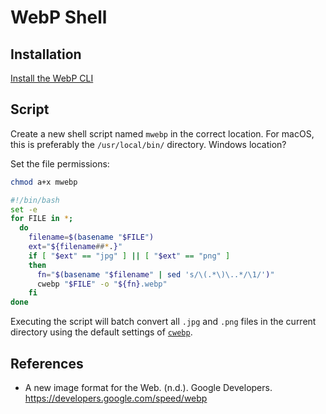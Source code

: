 # WebP Shell

## Installation

[Install the WebP CLI](https://developers.google.com/speed/webp/docs/precompiled)

## Script

Create a new shell script named `mwebp` in the correct location. For macOS, this is preferably the `/usr/local/bin/` directory. Windows location?

Set the file permissions:

```bash
chmod a+x mwebp
```

```bash
#!/bin/bash
set -e
for FILE in *;
  do
    filename=$(basename "$FILE")
    ext="${filename##*.}"
    if [ "$ext" == "jpg" ] || [ "$ext" == "png" ]
    then
      fn="$(basename "$filename" | sed 's/\(.*\)\..*/\1/')"
      cwebp "$FILE" -o "${fn}.webp"
    fi
done
```

Executing the script will batch convert all `.jpg` and `.png` files in the current directory using the default settings of [`cwebp`](https://developers.google.com/speed/webp/docs/cwebp).

## References

- A new image format for the Web. (n.d.). Google Developers. https://developers.google.com/speed/webp
